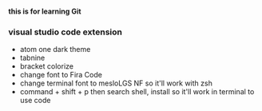 #### this is for learning Git


### visual studio code extension
- atom one dark theme
- tabnine
- bracket colorize
- change font to Fira Code
- change terminal font to mesloLGS NF so it'll work with zsh
- command + shift + p then search shell, install so it'll work in terminal to use code
